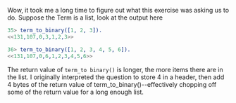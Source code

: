 Wow, it took me a long time to figure out what this exercise was asking us to do. Suppose the Term is a list, look at the output here

```erlang
35> term_to_binary([1, 2, 3]).
<<131,107,0,3,1,2,3>>

36> term_to_binary([1, 2, 3, 4, 5, 6]).
<<131,107,0,6,1,2,3,4,5,6>>
```

The return value of `term_to binary()` is longer, the more items there are in the list.  I originally interpreted the question to store 4 in a header, then add 4 bytes of the return value of term_to_binary()--effectively chopping off some of the return value for a long enough list. 
